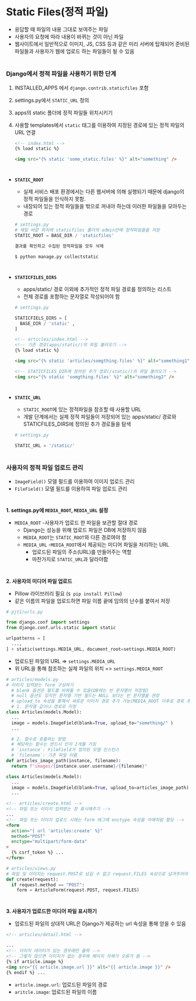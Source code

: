 # Static Files(정적 파일)

- 응답할 때 파일의 내용 그대로 보여주는 파일
- 사용자의 요청에 따라 내용이 바뀌는 것이 아닌 파일
- 웹사이트에서 일반적으로 이미지, JS, CSS 등과 같은 미리 서버에 탑재되어 준비된 파일들과 사용자가 웹에 업로드 하는 파일들이 될 수 있음

#

### Django에서 정적 파일을 사용하기 위한 단계

1. INSTALLED_APPS 에서 `django.contrib.staticfiles` 포함
2. settings.py에서 `STATIC_URL` 정의
3. apps의 static 폴더에 정적 파일들 위치시키기
4. 사용할 templates에서 `static` 태그를 이용하여 지정된 경로에 있는 정적 파일의 URL 연결

   ```html
   <!-- index.html -->
   {% load static %}

   <img src="{% static 'some_static.files' %}" alt="something" />
   ```

#

- **`STATIC_ROOT`**

  - 실제 서비스 배포 환경에서는 다른 웹서버에 의해 실행되기 때문에 django의 정적 파일들을 인식하지 못함.
  - 내장되어 있는 정적 파일들을 밖으로 꺼내야 하는데 이러한 파일들을 모아두는 경로

  ```python
  # settings.py
  # 제일 바깥 위치에 staticfiles 폴더의 admin안에 정적파일들을 저장
  STATIC_ROOT = BASE_DIR / 'staticfiles'
  ```

  ```bash
  결과를 확인하고 수집된 정적파일을 모두 삭제

  $ python manage.py collectstatic
  ```

#

- **`STATICFILES_DIRS`**

  - apps/static/ 경로 이외에 추가적인 정적 파일 경로를 정의하는 리스트
  - 전체 경로를 포함하는 문자열로 작성되어야 함

  ```python
  # settings.py

  STATICFIELS_DIRS = [
  	BASE_DIR / 'static' ,
  ]
  ```

  ```html
  <!-- articles/index.html -->
  <!-- 기존 경로(apps/static/)의 파일 불러오기 -->
  {% load static %}

  <img src="{% static 'articles/somgthing.files' %}" alt="something1" />

  <!-- STATICFILES_DIR에 정의된 추가 경로(/static/)의 파일 불러오기 -->
  <img src="{% static 'somgthing.files' %}" alt="something2" />
  ```

#

- **`STATIC_URL`**

  - `STATIC_ROOT`에 있는 정적파일을 참조할 때 사용할 URL
  - 개발 단계에서는 실제 정적 파일들이 저장되어 있는 apps/static/ 경로와 STATICFILES_DIRS에 정의된 추가 경로들을 탐색

  ```python
  # settings.py

  STATIC_URL = '/static/'
  ```

#

### 사용자의 정적 파일 업로드 관리

- `ImageField()` 모델 필드를 이용하여 이미지 업로드 관리
- `FileField()` 모델 필드를 이용하여 파일 업로드 관리

#

**1. settings.py에 `MEDIA_ROOT`, `MEDIA_URL` 설정**

- `MEDIA_ROOT` -사용자가 업로드 한 파일을 보관할 절대 경로
  - Django는 성능을 위해 업로드 파일은 DB에 저장하지 않음
  - `MEDIA_ROOT`는 `STATIC_ROOT`와 다른 경로여야 함
  - `MEDIA_URL` -`MEDIA_ROOT`에서 제공되는 미디어 파일을 처리하는 URL
    - 업로드된 파일의 주소(URL)를 만들어주는 역할
    - 마찬가지로 `STATIC_URL`과 달라야함

#

**2. 사용자의 미디어 파일 업로드**

- Pillow 라이브러리 필요 (`$ pip install Pillow`)
- 같은 이름의 파일을 업로드하면 파일 이름 끝에 임의의 난수를 붙여서 저장

```python
# pjt1/urls.py

from django.conf import settings
from django.conf.urls.static import static

urlpatterns = [
  ...,
] + static(settings.MEDIA_URL, document_root=settings.MEDIA_ROOT)
```

- 업로드된 파일의 URL => `settings.MEDIA_URL`
- 위 URL을 통해 참조하는 실제 파일의 위치 => `settings.MEDIA_ROOT`

```python
# articles/models.py
# 이미지 입력받는 form 구성하기
  # blank 옵션은 필드를 비워둘 수 있음(DB에는 빈 문자열이 저장됨)
  # null 옵션도 있지만 문자열 기반 필드는 NULL 보다는 빈 문자열을 권장
  # upload_to 속성을 통해서 새로운 이미지 경로 추가 가능(MEDIA_ROOT 이후로 경로 추가)
  # 1. 문자열 값이나 경로로 지정
class Articles(models.Model):
  ...
  image = models.ImageField(blank=True, upload_to="something/" )
  ...

  # 2. 함수로 호출하는 방법
  # 해당하는 함수는 반드시 인자 2개를 가짐
  # `instance`: FileField가 정의된 모델 인스턴스
  # `filename`: 기존 파일 이름
def articles_image_path(instance, filename):
  return f"images/{instance.user.username}/{filename}"

class Articles(models.Model):
  ...
  image = models.ImageField(blank=True, upload_to=articles_image_path)
  ...
```

```html
<!-- articles/create.html -->
<!-- 파일 또는 이미지 입력받는 창 표시해주기 -->
...
<!-- 파일 또는 이미지 업로드 시에는 form 태그에 enctype 속성을 아래처럼 할당 -->
<form
  action="{ url 'articles:create' %}"
  method="POST"
  enctype="multipart/form-data"
>
  {% csrf_token %} ...
</form>
```

```python
# articles/views.py
# 파일 및 이미지는 request.POST로 넘길 수 없고 request.FILES 속성으로 넘겨주어야 함
def create(request):
  if request.method == "POST":
    form = ArticleForm(request.POST, request.FILES)
```

#

**3. 사용자가 업로드한 미디어 파일 표시하기**

- 업로드된 파일의 상대적 URL은 Django가 제공하는 url 속성을 통해 얻을 수 있음

```html
<!-- articles/detail.html -->

...
<!-- 이미지 데이터가 있는 경우에만 출력 -->
<!-- 그렇지 않으면 이미지가 없는 경우에 페이지 자체가 오류가 뜸 -->
{% if article.image %}
<img src="{{ article.image.url }}" alt="{{ article.image }}" />
{% endif %} ...
```

- `article.image.url`: 업로드된 파일의 경로
- `aritcle.image`: 업로드된 파일의 이름
